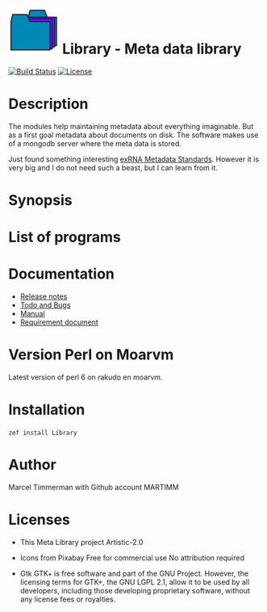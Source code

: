 # ![logo][logo] Library - Meta data library

[![Build Status](https://travis-ci.org/MARTIMM/Library.svg?branch=master)](https://travis-ci.org/MARTIMM/Library) [![License](http://martimm.github.io/label/License-label.svg)](http://www.perlfoundation.org/artistic_license_2_0)

# Description

The modules help maintaining metadata about everything imaginable. But as a first goal metadata about documents on disk. The software makes use of a mongodb server where the meta data is stored.

Just found something interesting [exRNA Metadata Standards][exRNA]. However it is very big and I do not need such a beast, but I can learn from it.

# Synopsis

# List of programs

# Documentation

* [Release notes][release]
* [Todo and Bugs][todo]
* [Manual][man]
* [Requirement document][requir]

# Version Perl on Moarvm

Latest version of perl 6 on rakudo en moarvm.

# Installation

`zef install Library`

# Author

Marcel Timmerman with Github account MARTIMM

# Licenses
* This Meta Library project
  Artistic-2.0

* Icons from Pixabay
  Free for commercial use
  No attribution required

* Gtk
  GTK+ is free software and part of the GNU Project. However, the licensing terms for GTK+, the GNU LGPL 2.1, allow it to be used by all developers, including those developing proprietary software, without any license fees or royalties.

<!----------------------------------------------------------------------------->
[release]: https://github.com/MARTIMM/Library/blob/master/doc/CHANGES.md
[todo]: https://github.com/MARTIMM/Library/blob/master/doc/TODO.md
[man]: https://github.com/MARTIMM/Library/blob/master/doc/manual.pdf
[requir]: https://github.com/MARTIMM/Library/blob/master/doc/requirements.pdf
[logo]: resources/library-logo.png

[exRNA]: http://genboree.org/theCommons/projects/exrna-mads/wiki/exRNA%20Metadata%20Standards
